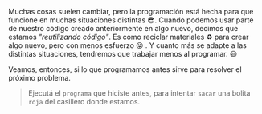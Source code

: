 <gs-toolbox toolbox-url="https://raw.githubusercontent.com/MumukiProject/mumuki-guia-gobstones-alternativa-kids/master/assets/toolbox.xml"> </gs-toolbox>

Muchas cosas suelen cambiar, pero la programación está hecha para que funcione en muchas situaciones distintas :sunglasses:. Cuando podemos usar parte de nuestro código creado anteriormente en algo nuevo, decimos que estamos _"reutilizando código"_. Es como reciclar materiales :recycle: para crear algo nuevo, pero con menos esfuerzo :stuck_out_tongue_winking_eye: . Y cuanto más se adapte a las distintas situaciones, tendremos que trabajar menos al programar. :smiley:

Veamos, entonces, si lo que programamos antes sirve para resolver el próximo problema.

> Ejecutá el `programa` que hiciste antes, para intentar `sacar` una bolita `roja` del casillero donde estamos. 